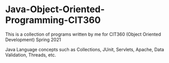 # Java-Object-Oriented-Programming-CIT360
This is a collection of programs written by me for CIT360 (Object Oriented Development) Spring 2021

Java Language concepts such as Collections, JUnit, Servlets, Apache, Data Validation, Threads, etc.

